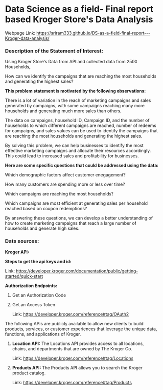 # Data Science as a field- Final report based Kroger Store's Data Analysis

Webpage Link: https://sriram333.github.io/DS-as-a-field-final-report---Kroger-data-analysis/

### **Description of the Statement of Interest:**

Using Kroger Store's Data from API and collected data from 2500 Households,

How can we identify the campaigns that are reaching the most households and generating the highest sales?

**This problem statement is motivated by the following observations:**

There is a lot of variation in the reach of marketing campaigns and sales generated by campaigns, with some campaigns reaching many more households and generating much more sales than others.

The data on campaigns, household ID, Campaign ID, and the number of households to which different campaigns are reached, number of redeems for campaigns, and sales values can be used to identify the campaigns that are reaching the most households and generating the highest sales.

By solving this problem, we can help businesses to identify the most effective marketing campaigns and allocate their resources accordingly. This could lead to increased sales and profitability for businesses.

**Here are some specific questions that could be addressed using the data:**

Which demographic factors affect customer enegagement?

How many customers are spending more or less over time?

Which campaigns are reaching the most households?

Which campaigns are most efficient at generating sales per household reached based on coupon redemptions?


By answering these questions, we can develop a better understanding of how to create marketing campaigns that reach a large number of households and generate high sales.


### **Data sources:**

**Kroger API:**

**Steps to get the api keys and id:**

Link: https://developer.kroger.com/documentation/public/getting-started/quick-start


**Authorization Endpoints:**

1. Get an Authorization Code

2. Get an Access Token

    Link: https://developer.kroger.com/reference#tag/OAuth2



The following APIs are publicly available to allow new clients to build products, services, or customer experiences that leverage the unique data, functions, and applications of Kroger. 

1. **Location API:** The Locations API provides access to all locations, chains, and departments that are owned by The Kroger Co.

    Link: https://developer.kroger.com/reference#tag/Locations


2. **Products API:** The Products API allows you to search the Kroger product catalog.

    Link: https://developer.kroger.com/reference#tag/Products





